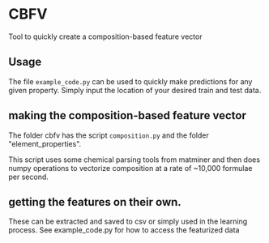 # CBFV
Tool to quickly create a composition-based feature vector

## Usage
The file `example_code.py` can be used to quickly make predictions for any given property. Simply input the location of your desired train and test data. 

## making the composition-based feature vector
The folder cbfv has the script `composition.py` and the folder "element_properties".

This script uses some chemical parsing tools from matminer and then does numpy operations to vectorize composition at a rate of ~10,000 formulae per second. 

## getting the features on their own.
These can be extracted and saved to csv or simply used in the learning process. See example_code.py for how to access the featurized data
